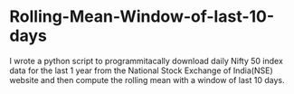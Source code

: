 # Rolling-Mean-Window-of-last-10-days
I wrote a python script to programmitacally download daily Nifty 50 index data for the last 1 year from the National Stock Exchange of India(NSE) website and then compute the rolling mean with a window of last 10 days.
